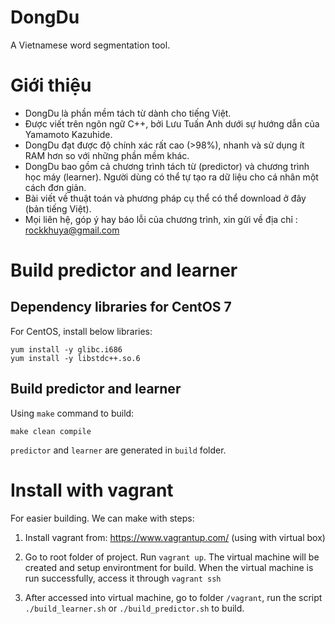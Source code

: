DongDu
======

A Vietnamese word segmentation tool.

# Giới thiệu
* DongDu là phần mềm tách từ dành cho tiếng Việt.
* Được viết trên ngôn ngữ C++, bởi Lưu Tuấn Anh dưới sự hướng dẫn của Yamamoto Kazuhide.
* DongDu đạt được độ chính xác rất cao (>98%), nhanh và sử dụng ít RAM hơn so với những phần mềm khác.
* DongDu bao gồm cả chương trình tách từ (predictor) và chương trình học máy (learner). Người dùng có thể tự tạo ra dữ liệu cho cá nhân một cách đơn giản.
* Bài viết về thuật toán và phương pháp cụ thể có thể download ở đây (bản tiếng Việt).
* Mọi liên hệ, góp ý hay báo lỗi của chương trình, xin gửi về địa chỉ : rockkhuya@gmail.com

# Build predictor and learner

## Dependency libraries for CentOS 7
For CentOS, install below libraries:
```
yum install -y glibc.i686
yum install -y libstdc++.so.6
```

## Build predictor and learner
Using `make` command to build:
```
make clean compile
```

`predictor` and `learner` are generated in `build` folder.

# Install with vagrant

For easier building. We can make with steps:

  1. Install vagrant from: https://www.vagrantup.com/ (using with virtual box)

  2. Go to root folder of project. Run `vagrant up`. The virtual machine will be created and setup environtment for build. When the virtual machine is run successfully, access it through `vagrant ssh`

  3. After accessed into virtual machine, go to folder `/vagrant`, run the script `./build_learner.sh` or `./build_predictor.sh` to build.
